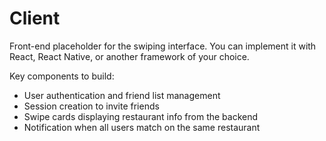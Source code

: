 # Client

Front-end placeholder for the swiping interface. You can implement it with React, React Native, or another framework of your choice.

Key components to build:
- User authentication and friend list management
- Session creation to invite friends
- Swipe cards displaying restaurant info from the backend
- Notification when all users match on the same restaurant
